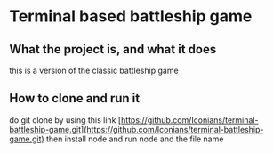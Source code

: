 # Terminal based battleship game

## What the project is, and what it does

this is a version of the classic battleship game

## How to clone and run it

do git clone by using this link [https://github.com/Iconians/terminal-battleship-game.git](https://github.com/Iconians/terminal-battleship-game.git)
then install node and run node and the file name
